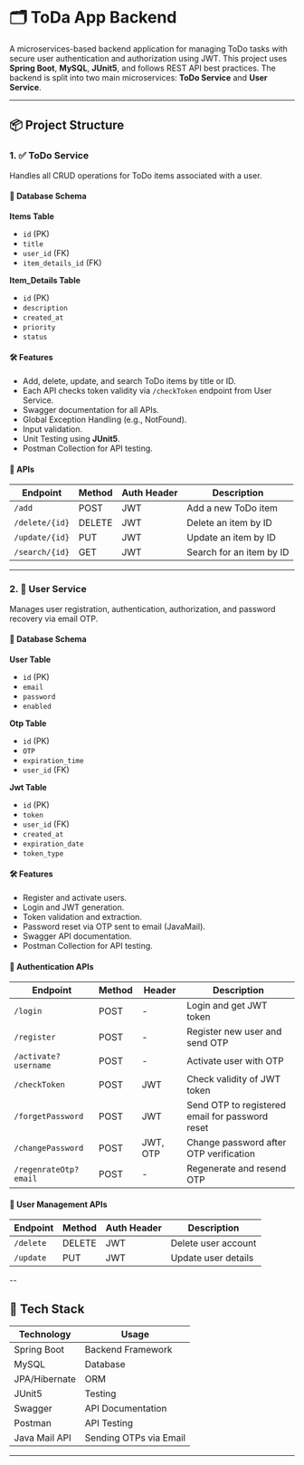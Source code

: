 # 🗂️ ToDa App Backend

A microservices-based backend application for managing ToDo tasks with secure user authentication and authorization using JWT. This project uses **Spring Boot**, **MySQL**, **JUnit5**, and follows REST API best practices. The backend is split into two main microservices: **ToDo Service** and **User Service**.

---

## 📦 Project Structure

### 1. ✅ ToDo Service

Handles all CRUD operations for ToDo items associated with a user.

#### 📌 Database Schema

**Items Table**
- `id` (PK)
- `title`
- `user_id` (FK)
- `item_details_id` (FK)

**Item_Details Table**
- `id` (PK)
- `description`
- `created_at`
- `priority`
- `status`

#### 🛠 Features
- Add, delete, update, and search ToDo items by title or ID.
- Each API checks token validity via `/checkToken` endpoint from User Service.
- Swagger documentation for all APIs.
- Global Exception Handling (e.g., NotFound).
- Input validation.
- Unit Testing using **JUnit5**.
- Postman Collection for API testing.

#### 📡 APIs

| Endpoint       | Method | Auth Header | Description              |
|----------------|--------|-------------|--------------------------|
| `/add`         | POST   | JWT         | Add a new ToDo item      |
| `/delete/{id}` | DELETE | JWT         | Delete an item by ID     |
| `/update/{id}` | PUT    | JWT         | Update an item by ID     |
| `/search/{id}` | GET    | JWT         | Search for an item by ID |

---

### 2. 👤 User Service

Manages user registration, authentication, authorization, and password recovery via email OTP.

#### 📌 Database Schema

**User Table**
- `id` (PK)
- `email`
- `password`
- `enabled`

**Otp Table**
- `id` (PK)
- `OTP`
- `expiration_time`
- `user_id` (FK)

**Jwt Table**
- `id` (PK)
- `token`
- `user_id` (FK)
- `created_at`
- `expiration_date`
- `token_type`

#### 🛠 Features
- Register and activate users.
- Login and JWT generation.
- Token validation and extraction.
- Password reset via OTP sent to email (JavaMail).
- Swagger API documentation.
- Postman Collection for API testing.

#### 🔐 Authentication APIs

| Endpoint                  | Method | Header     | Description                                                  |
|---------------------------|--------|------------|--------------------------------------------------------------|
| `/login`                  | POST   | -          | Login and get JWT token                                      |
| `/register`               | POST   | -          | Register new user and send OTP                              |
| `/activate?username`      | POST   | -          | Activate user with OTP                                      |
| `/checkToken`             | POST   | JWT        | Check validity of JWT token                                 |
| `/forgetPassword`         | POST   | JWT        | Send OTP to registered email for password reset             |
| `/changePassword`         | POST   | JWT, OTP   | Change password after OTP verification                      |
| `/regenrateOtp?email`     | POST   | -          | Regenerate and resend OTP                                   |

#### 👥 User Management APIs

| Endpoint       | Method | Auth Header | Description              |
|----------------|--------|-------------|--------------------------|
| `/delete`      | DELETE | JWT         | Delete user account      |
| `/update`      | PUT    | JWT         | Update user details      |

--

## 🔧 Tech Stack

| Technology       | Usage                    |
|------------------|--------------------------|
| Spring Boot      | Backend Framework        |
| MySQL            | Database                 |
| JPA/Hibernate    | ORM                      |
| JUnit5           | Testing                  |
| Swagger          | API Documentation        |
| Postman          | API Testing              |
| Java Mail API    | Sending OTPs via Email   |

---

